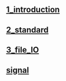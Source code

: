 ## [1_introduction](./1_unix_introduction.md)

## [2_standard](./2_unix_standard.md)

## [3_file_IO](./3_file_IO.md)

## [signal](./signal.md)
